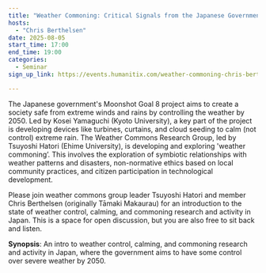 ```yaml
---
title: "Weather Commoning: Critical Signals from the Japanese Government's Moonshot Goal 8 Project"
hosts:
  - "Chris Berthelsen"
date: 2025-08-05
start_time: 17:00
end_time: 19:00
categories:
  - Seminar
sign_up_link: https://events.humanitix.com/weather-commoning-chris-berthelsen

---
```


The Japanese government's Moonshot Goal 8 project aims to create a society safe
from extreme winds and rains by controlling the weather by 2050. Led by Kosei
Yamaguchi (Kyoto University), a key part of the project is developing devices
like turbines, curtains, and cloud seeding to calm (not control) extreme rain.
The Weather Commons Research Group, led by Tsuyoshi Hatori (Ehime University),
is developing and exploring 'weather commoning’. This involves the exploration
of symbiotic relationships with weather patterns and disasters, non-normative
ethics based on local community practices, and citizen participation in
technological development.

Please join weather commons group leader Tsuyoshi Hatori and member Chris
Berthelsen (originally Tāmaki Makaurau) for an introduction to the state of
weather control, calming, and commoning research and activity in Japan. This is
a space for open discussion, but you are also free to sit back and listen.

**Synopsis**: An intro to weather control, calming, and commoning research and
activity in Japan, where the government aims to have some control over severe
weather by 2050.

